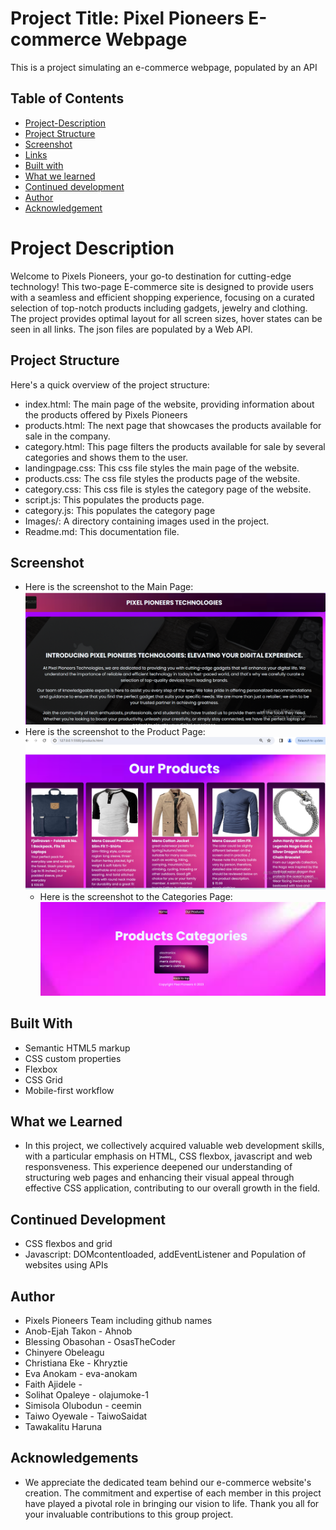 # Project Title: Pixel Pioneers E-commerce Webpage

This is a project simulating an e-commerce webpage, populated by an API

## Table of Contents

- [Project-Description](#Project-description)
- [Project Structure](#Project-Structure)
- [Screenshot](#Screenshot)
- [Links](#Links)
- [Built with](#Built-with)
- [What we learned](#What-we-learned)
- [Continued development](#continued-development)
- [Author](#Author)
- [Acknowledgement](#Acknowledgement)

# Project Description

Welcome to Pixels Pioneers, your go-to destination for cutting-edge technology!
This two-page E-commerce site is designed to provide users with a seamless and efficient shopping experience,
focusing on a curated selection of top-notch products including gadgets, jewelry and clothing.
The project provides optimal layout for all screen sizes, hover states can be seen in all links. The json files are populated by a Web API.

## Project Structure

Here's a quick overview of the project structure:

- index.html: The main page of the website, providing information about the products offered by Pixels Pioneers
- products.html: The next page that showcases the products available for sale in the company.
- category.html: This page filters the products available for sale by several categories and shows them to the user.
- landingpage.css: This css file styles the main page of the website.
- products.css: The css file styles the products page of the website.
- category.css: This css file is styles the category page of the website.
- script.js: This populates the products page.
- category.js: This populates the category page
- Images/: A directory containing images used in the project.
- Readme.md: This documentation file.

## Screenshot

- Here is the screenshot to the Main Page:
  ![](./image/main.png)
- Here is the screenshot to the Product Page:
  ![](./image/products.png)
  - Here is the screenshot to the Categories Page:
    ![](./image/categories.png)

## Built With

- Semantic HTML5 markup
- CSS custom properties
- Flexbox
- CSS Grid
- Mobile-first workflow

## What we Learned

- In this project, we collectively acquired valuable web development skills, with a particular emphasis on HTML, CSS flexbox, javascript and web responsveness. This experience deepened our understanding of structuring web pages and enhancing their visual appeal through effective CSS application, contributing to our overall growth in the field.

## Continued Development

- CSS flexbos and grid
- Javascript: DOMcontentloaded, addEventListener and Population of websites using APIs

## Author

- Pixels Pioneers Team including github names
- Anob-Ejah Takon - Ahnob
- Blessing Obasohan - OsasTheCoder
- Chinyere Obeleagu
- Christiana Eke - Khryztie
- Eva Anokam - eva-anokam
- Faith Ajidele -
- Solihat Opaleye - olajumoke-1
- Simisola Olubodun - ceemin
- Taiwo Oyewale - TaiwoSaidat
- Tawakalitu Haruna

## Acknowledgements

- We appreciate the dedicated team behind our e-commerce website's creation. The commitment and expertise of each member in this project
  have played a pivotal role in bringing our vision to life. Thank you all for your invaluable contributions to this group project.
